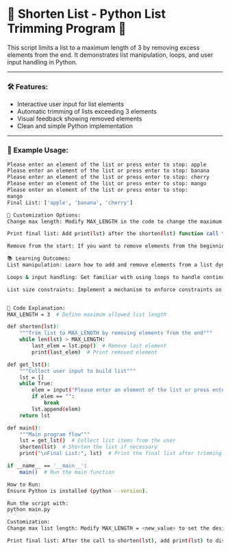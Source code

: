# 📌 Shorten List - Python List Trimming Program 🚀

This script limits a list to a maximum length of 3 by removing excess elements from the end. It demonstrates list manipulation, loops, and user input handling in Python.

---

### 🛠️ Features:
- Interactive user input for list elements
- Automatic trimming of lists exceeding 3 elements
- Visual feedback showing removed elements
- Clean and simple Python implementation

---

### 🎯 Example Usage:
```bash
Please enter an element of the list or press enter to stop: apple
Please enter an element of the list or press enter to stop: banana
Please enter an element of the list or press enter to stop: cherry
Please enter an element of the list or press enter to stop: mango
Please enter an element of the list or press enter to stop: 
mango
Final List: ['apple', 'banana', 'cherry']

🔧 Customization Options:
Change max length: Modify MAX_LENGTH in the code to change the maximum number of items allowed in the list.

Print final list: Add print(lst) after the shorten(lst) function call to display the final list after trimming.

Remove from the start: If you want to remove elements from the beginning of the list, use lst.pop(0) instead of lst.pop().

📚 Learning Outcomes:
List manipulation: Learn how to add and remove elements from a list dynamically.

Loops & input handling: Get familiar with using loops to handle continuous user input and conditional logic.

List size constraints: Implement a mechanism to enforce constraints on the size of a list.


📝 Code Explanation:
MAX_LENGTH = 3  # Define maximum allowed list length

def shorten(lst):
    """Trim list to MAX_LENGTH by removing elements from the end"""
    while len(lst) > MAX_LENGTH:
        last_elem = lst.pop()  # Remove last element
        print(last_elem)  # Print removed element

def get_lst():
    """Collect user input to build list"""
    lst = []
    while True:
        elem = input("Please enter an element of the list or press enter to stop: ")
        if elem == "":
            break
        lst.append(elem)
    return lst

def main():
    """Main program flow"""
    lst = get_lst()  # Collect list items from the user
    shorten(lst)  # Shorten the list if necessary
    print("\nFinal List:", lst)  # Print the final list after trimming

if __name__ == '__main__':
    main()  # Run the main function

How to Run:
Ensure Python is installed (python --version).

Run the script with:
python main.py

Customization:
Change max list length: Modify MAX_LENGTH = <new_value> to set the desired maximum number of items in the list.

Print final list: After the call to shorten(lst), add print(lst) to display the final list.
